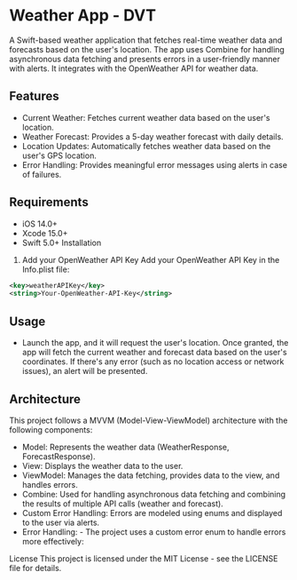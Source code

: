 # Weather App - DVT
A Swift-based weather application that fetches real-time weather data and forecasts based on the user's location. The app uses Combine for handling asynchronous data fetching and presents errors in a user-friendly manner with alerts. It integrates with the OpenWeather API for weather data.

## Features
- Current Weather: Fetches current weather data based on the user's location.
- Weather Forecast: Provides a 5-day weather forecast with daily details.
- Location Updates: Automatically fetches weather data based on the user's GPS location.
- Error Handling: Provides meaningful error messages using alerts in case of failures.

## Requirements
- iOS 14.0+
- Xcode 15.0+
- Swift 5.0+
Installation

1. Add your OpenWeather API Key
Add your OpenWeather API Key in the Info.plist file:

```xml
<key>weatherAPIKey</key> 
<string>Your-OpenWeather-API-Key</string>
```
## Usage
- Launch the app, and it will request the user's location.
Once granted, the app will fetch the current weather and forecast data based on the user's coordinates.
If there's any error (such as no location access or network issues), an alert will be presented.

## Architecture
This project follows a MVVM (Model-View-ViewModel) architecture with the following components:

- Model: Represents the weather data (WeatherResponse, ForecastResponse).
- View: Displays the weather data to the user.
- ViewModel: Manages the data fetching, provides data to the view, and handles errors.
- Combine: Used for handling asynchronous data fetching and combining the results of multiple API calls (weather and forecast).
- Custom Error Handling: Errors are modeled using enums and displayed to the user via alerts.
- Error Handling: - The project uses a custom error enum to handle errors more effectively:

License
This project is licensed under the MIT License - see the LICENSE file for details.

